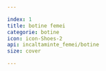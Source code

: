 ```yaml
---

index: 1
title: botine femei
categorie: botine 
icon: icon-Shoes-2
api: incaltaminte_femei/botine
size: cover

---
```


